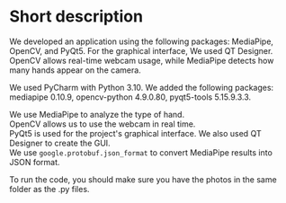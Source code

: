 # Short description

We developed an application using the following packages: MediaPipe, OpenCV, and PyQt5. For the graphical interface, We used QT Designer. OpenCV allows real-time webcam usage, while MediaPipe detects how many hands appear on the camera.

We used PyCharm with Python 3.10. We added the following packages: mediapipe 0.10.9, opencv-python 4.9.0.80, pyqt5-tools 5.15.9.3.3.

We use MediaPipe to analyze the type of hand.  
OpenCV allows us to use the webcam in real time.  
PyQt5 is used for the project's graphical interface. We also used QT Designer to create the GUI.  
We use `google.protobuf.json_format` to convert MediaPipe results into JSON format.

To run the code, you should make sure you have the photos in the same folder as the .py files.
